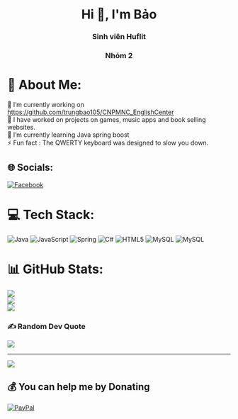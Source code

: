 <h1 align="center">Hi 👋, I'm Bảo</h1>
<h3 align="center">Sinh viên Huflit</h3>
<h3 align="center">Nhóm 2</h3>

# 💫 About Me:
🔭 I’m currently working on https://github.com/trungbao105/CNPMNC_EnglishCenter<br>👯 I have worked on projects on games, music apps and book selling websites.<br>🌱 I’m currently learning Java spring boost<br>⚡ Fun fact : The QWERTY keyboard was designed to slow you down.


## 🌐 Socials:
[![Facebook](https://img.shields.io/badge/Facebook-%231877F2.svg?logo=Facebook&logoColor=white)](https://facebook.com/Bao5524) 

# 💻 Tech Stack:
![Java](https://img.shields.io/badge/java-%23ED8B00.svg?style=for-the-badge&logo=openjdk&logoColor=white) ![JavaScript](https://img.shields.io/badge/javascript-%23323330.svg?style=for-the-badge&logo=javascript&logoColor=%23F7DF1E) ![Spring](https://img.shields.io/badge/spring-%236DB33F.svg?style=for-the-badge&logo=spring&logoColor=white) ![C#](https://img.shields.io/badge/c%23-%23239120.svg?style=for-the-badge&logo=csharp&logoColor=white) ![HTML5](https://img.shields.io/badge/html5-%23E34F26.svg?style=for-the-badge&logo=html5&logoColor=white) ![MySQL](https://img.shields.io/badge/mysql-4479A1.svg?style=for-the-badge&logo=mysql&logoColor=white) ![MySQL](https://img.shields.io/badge/mysql-4479A1.svg?style=for-the-badge&logo=mysql&logoColor=white)
# 📊 GitHub Stats:
![](https://github-readme-stats.vercel.app/api?username=dtb5524&theme=calm_pink&hide_border=false&include_all_commits=false&count_private=false)<br/>
![](https://github-readme-streak-stats.herokuapp.com/?user=dtb5524&theme=calm_pink&hide_border=false)<br/>
![](https://github-readme-stats.vercel.app/api/top-langs/?username=dtb5524&theme=calm_pink&hide_border=false&include_all_commits=false&count_private=false&layout=compact)

### ✍️ Random Dev Quote
![](https://quotes-github-readme.vercel.app/api?type=horizontal&theme=tokyonight)

---
[![](https://visitcount.itsvg.in/api?id=dtb5524&icon=0&color=4)](https://visitcount.itsvg.in)

  ## 💰 You can help me by Donating
  [![PayPal](https://img.shields.io/badge/PayPal-00457C?style=for-the-badge&logo=paypal&logoColor=white)](https://paypal.me/bao5524) 

  
<!-- Proudly created with GPRM ( https://gprm.itsvg.in ) -->
